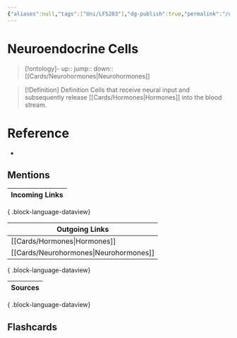 ```yaml
---
{"aliases":null,"tags":["Uni/LFS203"],"dg-publish":true,"permalink":"/cards/neuroendocrine-cells/","dgPassFrontmatter":true}
---
```


# Neuroendocrine Cells

> [!ontology]-
> up:: 
> jump:: 
> down:: [[Cards/Neurohormones\|Neurohormones]]

> [!Definition] Definition
> Cells that receive neural input and subsequently release [[Cards/Hormones\|Hormones]] into the blood stream.

# Reference

- 

## Mentions

| Incoming Links |
| -------------- |

{ .block-language-dataview}

| Outgoing Links                            |
| ----------------------------------------- |
| [[Cards/Hormones\|Hormones]]           |
| [[Cards/Neurohormones\|Neurohormones]] |

{ .block-language-dataview}

| Sources |
| ------- |

{ .block-language-dataview}

## Flashcards